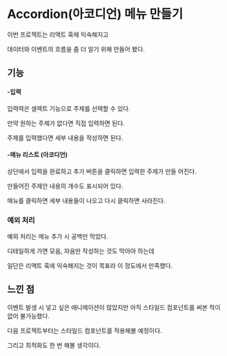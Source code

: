 # Accordion(아코디언) 메뉴 만들기

이번 프로젝트는 리액트 훅에 익숙해지고 

데이터와 이벤트의 흐름을 좀 더 알기 위해 만들어 봤다.


## 기능
#### -입력
입력력은 셀렉트 기능으로 주제를 선택할 수 있다.

만약 원하는 주제가 없다면 직접 입력하면 된다.

주제를 입력했다면 세부 내용을 작성하면 된다.

#### -메뉴 리스트 (아코디언)
상단에서 입력을 완료하고 추가 버튼을 클릭하면 입력한 주제가 만들 어진다.

만들어진 주제안 내용의 개수도 표시되어 있다.

메뉴를 클릭하면 세부 내용들이 나오고 다시 클릭하면 사라진다.

### 예외 처리
예외 처리는 메뉴 추가 시 공백만 막았다.

디테일하게 가면 모음, 자음만 작성하는 것도 막아야 하는데

일단은 리액트 훅에 익숙해지는 것이 목표라 이 정도에서 만족했다.

## 느낀 점
이벤트 발생 시 넣고 싶은 애니메이션이 많았지만 아직 스타일드 컴포넌트를 써본 적이 없어 불가능했다.

다음 프로젝트부터는 스타일드 컴포넌트를 적용해볼 예정이다.

그리고 최적화도 한 번 해볼 생각이다.